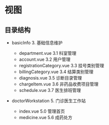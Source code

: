 # 视图

## 目录结构


- basicInfo 3. 基础信息维护
  - department.vue  3.1 科室管理
  - account.vue  3.2 用户管理
  - registrationCategory.vue  3.3 挂号类别管理
  - billingCategory.vue  3.4 结算类别管理
  - diagnosis.vue  3.5 诊断目录管理
  - chargeItem.vue  3.6 非药品收费项目管理
  - schedule.vue  3.7 医生排班管理
  
- doctorWorkstation 5. 门诊医生工作站
  - index.vue 5.0 管理首页
  - medicine.vue 5.6 成药处方
